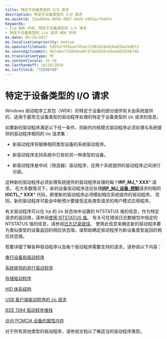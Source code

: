 ```yaml
---
title: 特定于设备类型的 I/O 请求
description: 特定于设备类型的 I/O 请求
ms.assetid: 33ea0b0a-db58-40b7-b6d3-e981acf44dfe
keywords:
- Irp WDK 内核，特定于设备类型的 i/o 请求
- 特定于设备类型的 i/o 请求 WDK 内核
ms.date: 06/16/2017
ms.localizationpriority: medium
ms.openlocfilehash: 5d55a7fd1baef45ae1190102de826a636a2e8673
ms.sourcegitcommit: 4b7a6ac7c68e6ad6f27da5d1dc4deabd5d34b748
ms.translationtype: MT
ms.contentlocale: zh-CN
ms.lasthandoff: 10/24/2019
ms.locfileid: "72838740"
---
```

# <a name="device-type-specific-io-requests"></a>特定于设备类型的 I/O 请求





Windows 驱动程序工具包（WDK）的特定于设备的部分提供有关由系统提供的、适用于最常见设备类型的驱动程序处理的特定于设备类型的 i/o 请求的信息。

如果新的驱动程序满足以下任一条件，则新的内核模式驱动程序必须处理与系统提供的驱动程序相同的 i/o 请求集：

-   新驱动程序将替换相同类型设备的系统驱动程序。

-   新驱动程序支持系统中已有的另一种类型的设备。

-   新驱动程序是中间（筛选器）驱动程序，在两个系统提供的驱动程序之间进行分层。

这种新的驱动程序必须处理系统提供的驱动程序处理的每个**IRP\_MJ\_* XXX*** 请求。 在大多数情况下，新的设备驱动程序还应处理[**IRP\_MJ\_设备\_控制**](https://docs.microsoft.com/windows-hardware/drivers/kernel/irp-mj-device-control)请求的相同**IOCTL\_* XXX*** 代码，即使新的驱动程序必须模拟相应系统提供的驱动程序。 否则，新的驱动程序可能会中断预计要接受这些类型请求的用户模式应用程序。

有关驱动程序可以在 Irp 的 i/o 状态块中设置的 NTSTATUS 值的信息，作为特定请求的返回值，请参阅[使用 NTSTATUS 值](using-ntstatus-values.md)。 有关可在错误日志数据包中指定的 NTSTATUS 值的信息，请参阅[日志记录错误](logging-errors.md)。 使用此信息来确定新的驱动程序要为类似类型的设备返回的相应状态值，或帮助确定驱动程序为新设备类型返回的相应状态值。

若要详细了解各种驱动程序以及每个驱动程序需要支持的请求，请参阅以下内容：

[串行设备和驱动程序](https://docs.microsoft.com/previous-versions/ff547451(v=vs.85))

[系统提供的并行驱动程序](https://docs.microsoft.com/previous-versions/ff544814(v=vs.85))

[存储驱动程序](https://docs.microsoft.com/windows-hardware/drivers/storage/storage-drivers)

[HID 体系结构](https://docs.microsoft.com/previous-versions/jj126193(v=vs.85))

[USB 客户端驱动程序的 i/o 请求](https://docs.microsoft.com/windows-hardware/drivers/ddi/_usbref/#km-ioctl)

[IEEE 1394 驱动程序堆栈](https://docs.microsoft.com/windows-hardware/drivers/ieee/the-ieee-1394-driver-stack)

[访问 PCMCIA 设备的属性内存](https://docs.microsoft.com/windows-hardware/drivers/pcmcia/access-attribute-memory-of-a-pcmcia-device)

对于所有其他类型的驱动程序，请参阅文档以了解适当的驱动程序类型。

 

 




